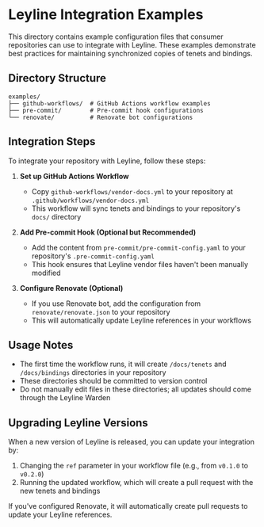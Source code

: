 # Leyline Integration Examples

This directory contains example configuration files that consumer repositories can use to integrate with Leyline. These examples demonstrate best practices for maintaining synchronized copies of tenets and bindings.

## Directory Structure

```
examples/
├── github-workflows/  # GitHub Actions workflow examples
├── pre-commit/        # Pre-commit hook configurations
└── renovate/          # Renovate bot configurations
```

## Integration Steps

To integrate your repository with Leyline, follow these steps:

1. **Set up GitHub Actions Workflow**

   - Copy `github-workflows/vendor-docs.yml` to your repository at `.github/workflows/vendor-docs.yml`
   - This workflow will sync tenets and bindings to your repository's `docs/` directory

1. **Add Pre-commit Hook (Optional but Recommended)**

   - Add the content from `pre-commit/pre-commit-config.yaml` to your repository's `.pre-commit-config.yaml`
   - This hook ensures that Leyline vendor files haven't been manually modified

1. **Configure Renovate (Optional)**

   - If you use Renovate bot, add the configuration from `renovate/renovate.json` to your repository
   - This will automatically update Leyline references in your workflows

## Usage Notes

- The first time the workflow runs, it will create `/docs/tenets` and `/docs/bindings` directories in your repository
- These directories should be committed to version control
- Do not manually edit files in these directories; all updates should come through the Leyline Warden

## Upgrading Leyline Versions

When a new version of Leyline is released, you can update your integration by:

1. Changing the `ref` parameter in your workflow file (e.g., from `v0.1.0` to `v0.2.0`)
1. Running the updated workflow, which will create a pull request with the new tenets and bindings

If you've configured Renovate, it will automatically create pull requests to update your Leyline references.

